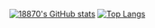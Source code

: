 [![18870's GitHub stats](https://github-readme-stats.vercel.app/api?username=18870)](https://github.com/anuraghazra/github-readme-stats)
[![Top Langs](https://github-readme-stats.vercel.app/api/top-langs/?username=18870)](https://github.com/anuraghazra/github-readme-stats)
